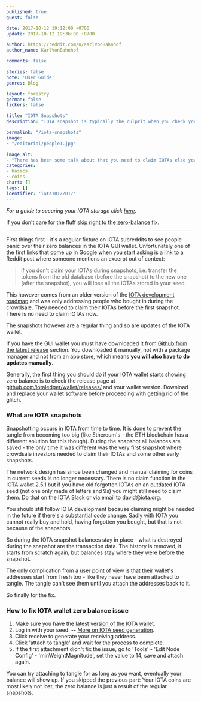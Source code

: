 ```yaml
---
published: true
guest: false

date: 2017-10-12 19:12:00 +0700
update: 2017-10-12 19:36:00 +0700

author: https://reddit.com/u/KarlVonBahnhof
author_name: KarlVonBahnhof

comments: false

stories: false
note: 'User Guide'
genres: Blog

layout: forestry
german: false
tickers: false

title: "IOTA Snapshots"
description: "IOTA snapshot is typically the culprit when you check your IOTA wallet and find zero balance. Here's what they are for and how to get rid of that zero balance glitch."

permalink: "/iota-snapshots"
image:
- "/editorial/people1.jpg"

image_alt:
- "There has been some talk about that you need to claim IOTAs else you lose them - it gets a little misinterpreted."
categories:
- basics
- coins
chart: []
tags: []
identifier: 'iota10122017'
---
```


*For a guide to securing your IOTA storage click [here](https://www.altcointrading.net/security/iota).*

If you don't care for the fluff [skip right to the zero-balance fix](#iota-zero-balance-fix).

_________________

First things first - it's a regular fixture on IOTA subreddits to see people panic over their zero balances in the IOTA GUI wallet. Unfortunately one of the first links that come up in Google when you start asking is a link to a Reddit post where someone mentions an excerpt out of context:

> if you don't claim your IOTAs during snapshots, i.e. transfer the tokens from the old database (before the snapshot) to the new one (after the snapshot), you will lose all the IOTAs stored in your seed.

This however comes from an older version of the [IOTA development roadmap](https://blog.iota.org/iota-development-roadmap-74741f37ed01) and was only addressing people who bought in during the crowdsale. They needed to claim their IOTAs before the first snapshot. There is no need to claim IOTAs now.

The snapshots however are a regular thing and so are updates of the IOTA wallet.

If you have the GUI wallet you must have downloaded it from [Github from the latest release](https://github.com/iotaledger/wallet/releases/) section. You downloaded it manually, not with a package manager and not from an app store, which means **you will also have to do updates manually**.

Generally, the first thing you should do if your IOTA wallet starts showing zero balance is to check the release page at [github.com/iotaledger/wallet/releases/](https://github.com/iotaledger/wallet/releases/) and your wallet version. Download and replace your wallet software before proceeding with getting rid of the glitch.

### What are IOTA snapshots

Snapshotting occurs in IOTA from time to time. It is done to prevent the tangle from becoming too big (like Ethereum's - the ETH blockchain has a different solution for this though). During the snapshot all balances are saved - the only time it was different was the very first snapshot where crowdsale investors needed to claim their IOTAs and some other early snapshots.

The network design has since been changed and manual claiming for coins in current seeds is no longer necessary. There is no claim function in the IOTA wallet 2.5.1 but if you have old forgotten IOTAs on an outdated IOTA seed (not one only made of letters and 9s) you might still need to claim them. Do that on the [IOTA Slack](http://slack.iota.org/) or via email to david@iota.org.

You should still follow IOTA development because claiming might be needed in the future if there's a substantial code change. Sadly with IOTA you cannot really buy and hold, having forgotten you bought, but that is not because of the snapshots.

So during the IOTA snapshot balances stay in place - what is destroyed during the snapshot are the transaction data. The history is removed, it starts from scratch again, but balances stay where they were before the snapshot.

The only complication from a user point of view is that their wallet's addresses start from fresh too - like they never have been attached to tangle. The tangle can't see them until you attach the addresses back to it.  

So finally for the fix.

<div id="iota-zero-balance-fix"></div>

### How to fix IOTA wallet zero balance issue

1. Make sure you have the [latest version of the IOTA wallet](https://github.com/iotaledger/wallet/releases/).
2. Log in with your seed. -- [More on IOTA seed generation](https://www.altcointrading.net/security/iota).
3. Click receive to generate your receiving address.
4. Click 'attach to tangle' and wait for the process to complete.
5. If the first attachment didn't fix the issue, go to 'Tools' - 'Edit Node Config' - 'minWeightMagnitude', set the value to 14, save and attach again.

You can try attaching to tangle for as long as you want, eventually your balance will show up. If you skipped the previous part: Your IOTA coins are most likely not lost, the zero balance is just a result of the regular snapshots.
